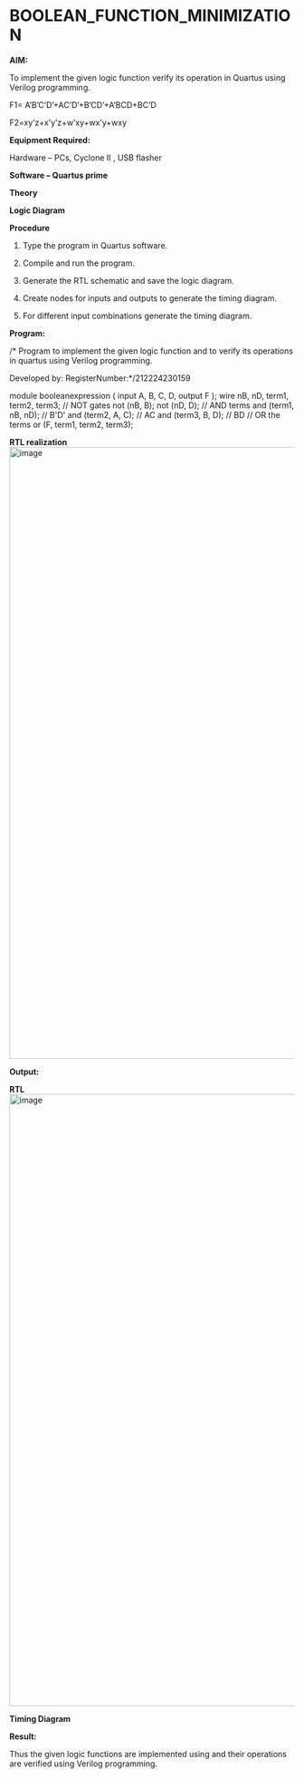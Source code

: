 # BOOLEAN_FUNCTION_MINIMIZATION

**AIM:**

To implement the given logic function verify its operation in Quartus using Verilog programming.

F1= A’B’C’D’+AC’D’+B’CD’+A’BCD+BC’D 

F2=xy’z+x’y’z+w’xy+wx’y+wxy

**Equipment Required:**

Hardware – PCs, Cyclone II , USB flasher

**Software – Quartus prime**

**Theory**

**Logic Diagram**

**Procedure**

1.	Type the program in Quartus software.

2.	Compile and run the program.

3.	Generate the RTL schematic and save the logic diagram.

4.	Create nodes for inputs and outputs to generate the timing diagram.

5.	For different input combinations generate the timing diagram.


**Program:**

/* Program to implement the given logic function and to verify its operations in quartus using Verilog programming. 

Developed by: RegisterNumber:*/212224230159

module booleanexpression ( input A, B, C, D, output F );
wire nB, nD, term1, term2, term3; 
// NOT gates not (nB, B); not (nD, D);
// AND terms and (term1, nB, nD); 
// B'D' and (term2, A, C);
// AC and (term3, B, D);
// BD // OR the terms or (F, term1, term2, term3);


**RTL realization**
<img width="1920" height="1080" alt="image" src="https://github.com/user-attachments/assets/1ff53a2b-cbb5-450f-9388-63bf2e506c2a" />


**Output:**

**RTL**
<img width="1920" height="1080" alt="image" src="https://github.com/user-attachments/assets/d0143c31-0f94-4e67-bc23-6a236c353334" />


**Timing Diagram**

**Result:**

Thus the given logic functions are implemented using and their operations are verified using Verilog programming.

